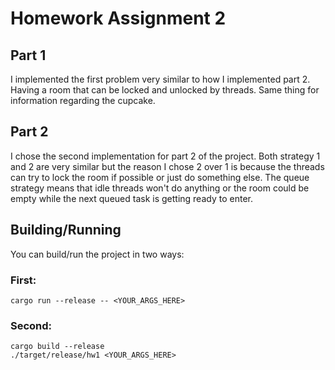 # Homework Assignment 2

## Part 1

I implemented the first problem very similar to how I implemented part 2. Having a room that can be locked and unlocked by threads. Same thing for information regarding the cupcake.

## Part 2

I chose the second implementation for part 2 of the project. Both strategy 1 and 2 are very similar but the reason I chose 2 over 1 is because the threads can try to lock the room if possible or just do something else. The queue strategy means that idle threads won't do anything or the room could be empty while the next queued task is getting ready to enter.

## Building/Running

You can build/run the project in two ways:

### First:

```
cargo run --release -- <YOUR_ARGS_HERE>
```

### Second:

```
cargo build --release
./target/release/hw1 <YOUR_ARGS_HERE>
```
